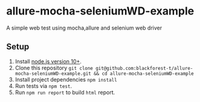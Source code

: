 # allure-mocha-seleniumWD-example
A simple web test using mocha,allure and selenium web driver

## Setup

1. Install [node.js version 10+](https://nodejs.org/).
2. Clone this repository `git clone git@github.com:blackforest-t/allure-mocha-seleniumWD-example.git && cd allure-mocha-seleniumWD-example`
3. Install project dependencies `npm install`
4. Run tests via `npm test`.
5. Run `npm run report` to build `html` report.

